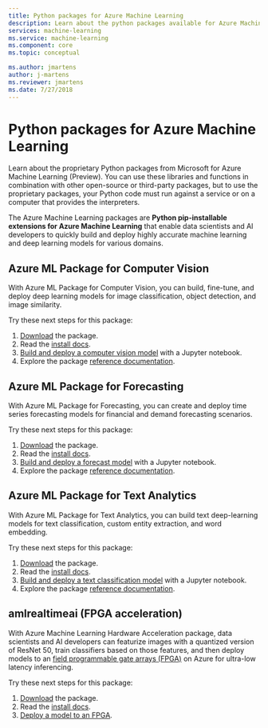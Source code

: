 ```yaml
---
title: Python packages for Azure Machine Learning
description: Learn about the python packages available for Azure Machine Learning users. 
services: machine-learning
ms.service: machine-learning
ms.component: core
ms.topic: conceptual

ms.author: jmartens
author: j-martens
ms.reviewer: jmartens
ms.date: 7/27/2018
---
```

# Python packages for Azure Machine Learning

Learn about the proprietary Python packages from Microsoft for Azure Machine Learning (Preview). You can use these libraries and functions in combination with other open-source or third-party packages, but to use the proprietary packages, your Python code must run against a service or on a computer that provides the interpreters.

The Azure Machine Learning packages are **Python pip-installable extensions for Azure Machine Learning** that enable data scientists and AI developers to quickly build and deploy highly accurate machine learning and deep learning models for various domains.

<a name="amlpcv"></a>
## Azure ML Package for Computer Vision

With Azure ML Package for Computer Vision, you can build, fine-tune, and deploy deep learning models for image classification, object detection, and image similarity.

Try these next steps for this package:
1. [Download](https://aka.ms/aml-packages/vision/download) the package.
1. Read the [install docs](https://aka.ms/aml-packages/vision).
1. [Build and deploy a computer vision model](how-to-build-deploy-image-classification-models.md) with a Jupyter notebook.
1. Explore the package [reference documentation](https://aka.ms/aml-packages/vision).

<a name="amlpf"></a>
## Azure ML Package for Forecasting

With Azure ML Package for Forecasting, you can create and deploy time series forecasting models for financial and demand forecasting scenarios.

Try these next steps for this package:
1. [Download](https://aka.ms/aml-packages/forecasting/download) the package.
1. Read the [install docs](https://aka.ms/aml-packages/forecasting).
1. [Build and deploy a forecast model](how-to-build-deploy-forecast-models.md) with a Jupyter notebook.
1. Explore the package [reference documentation](https://aka.ms/aml-packages/forecasting).

<a name="amlpta"></a>
## Azure ML Package for Text Analytics

With Azure ML Package for Text Analytics, you can build text deep-learning models for text classification, custom entity extraction, and word embedding.

Try these next steps for this package:
1. [Download](https://aka.ms/aml-packages/text/download) the package.
1. Read the [install docs](https://aka.ms/aml-packages/text).
1. [Build and deploy a text classification model](how-to-build-deploy-text-classification-models.md) with a Jupyter notebook.
1. Explore the package [reference documentation](https://aka.ms/aml-packages/text).

<a name="amlrealtimeai"></a>
## amlrealtimeai (FPGA acceleration)

With Azure Machine Learning Hardware Acceleration package, data scientists and AI developers can featurize images with a quantized version of ResNet 50, train classifiers based on those features, and then deploy models to an [field programmable gate arrays (FPGA)](concept-accelerate-with-fpgas.md) on Azure for ultra-low latency inferencing.

Try these next steps for this package:
1. [Download](https://aka.ms/aml-real-time-ai-package) the package.
1. Read the [install docs](reference-fpga-package-overview.md).
1. [Deploy a model to an FPGA](how-to-deploy-fpga-web-service.md).

